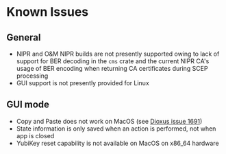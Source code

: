 # Known Issues

## General
- NIPR and O&M NIPR builds are not presently supported owing to lack of support for BER decoding in the `cms` crate and the current NIPR CA's usage of BER encoding when returning CA certificates during SCEP processing
- GUI support is not presently provided for Linux

## GUI mode
- Copy and Paste does not work on MacOS (see [Dioxus issue 1691](https://github.com/DioxusLabs/dioxus/issues/1691))
- State information is only saved when an action is performed, not when app is closed
- YubiKey reset capability is not available on MacOS on x86_64 hardware
